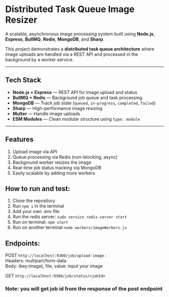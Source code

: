 # Distributed Task Queue Image Resizer

A scalable, asynchronous image processing system built using **Node.js**, **Express**, **BullMQ**, **Redis**, **MongoDB**, and **Sharp**.

This project demonstrates a **distributed task queue architecture** where image uploads are handled via a REST API and processed in the background by a worker service.

---

## Tech Stack

- **Node.js + Express** — REST API for image upload and status
- **BullMQ + Redis** — Background job queue and task processing
- **MongoDB** — Track job state (`queued`, `in-progress`, `completed`, `failed`)
- **Sharp** — High-performance image resizing
- **Multer** — Handle image uploads
- **ESM Modules** — Clean modular structure using `type: module`

---

## Features

1. Upload image via API
2. Queue processing via Redis (non-blocking, async)
3. Background worker resizes the image
4. Real-time job status tracking via MongoDB
5. Easily scalable by adding more workers

## How to run and test:
1. Clone the repository
2. Run `npm i` in the terminal
3. Add your own .env file
4. Run the redis server: `sudo service redis-server start`
5. Run on terminal: `npm start`
6. Run on another terminal `node workers/imageWorkers.js`

## Endpoints:
POST `http://localhost:9300/job/upload-image` :    
      Headers: multipart/form-data    
      Body: (key:image), file, value: input your image    

GET `http://localhost:9300/job/status/<jobId>`
### Note: you will get job id from the response of the post endpoint

